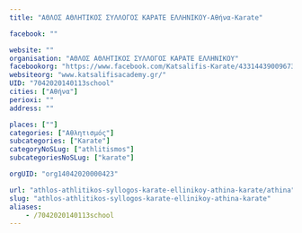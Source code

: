 ```yaml
---
title: "ΑΘΛΟΣ ΑΘΛΗΤΙΚΟΣ ΣΥΛΛΟΓΟΣ ΚΑΡΑΤΕ ΕΛΛΗΝΙΚΟΥ-Αθήνα-Karate"

facebook: ""

website: ""
organisation: "ΑΘΛΟΣ ΑΘΛΗΤΙΚΟΣ ΣΥΛΛΟΓΟΣ ΚΑΡΑΤΕ ΕΛΛΗΝΙΚΟΥ"
facebookorg: "https://www.facebook.com/Katsalifis-Karate/433144390096735"
websiteorg: "www.katsalifisacademy.gr/"
UID: "7042020140113school"
cities: ["Αθήνα"]
perioxi: ""
address: ""

places: [""]
categories: ["Αθλητισμός"]
subcategories: ["Karate"]
categoryNoSLug: ["athlitismos"]
subcategoriesNoSLug: ["karate"]

orgUID: "org14042020000423"

url: "athlos-athlitikos-syllogos-karate-ellinikoy-athina-karate/athina"
slug: "athlos-athlitikos-syllogos-karate-ellinikoy-athina-karate"
aliases:
    - /7042020140113school
---
```





